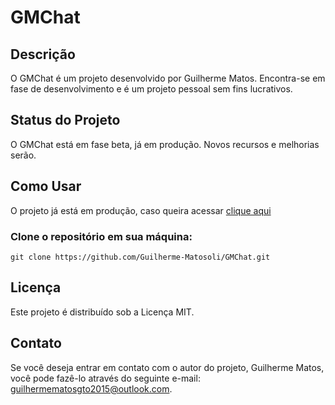 # GMChat

## Descrição

O GMChat é um projeto desenvolvido por Guilherme Matos. Encontra-se em fase de desenvolvimento e é um projeto pessoal sem fins lucrativos.

## Status do Projeto

O GMChat está em fase beta, já em produção. Novos recursos e melhorias serão.

## Como Usar

O projeto já está em produção, caso queira acessar [clique aqui](https://gm-chat-six.vercel.app/)

### Clone o repositório em sua máquina: 
`git clone https://github.com/Guilherme-Matosoli/GMChat.git`

## Licença

Este projeto é distribuído sob a Licença MIT.

## Contato

Se você deseja entrar em contato com o autor do projeto, Guilherme Matos, você pode fazê-lo através do seguinte e-mail: [guilhermematosgto2015@outlook.com](mailto:guilhermematosgto2015@outlook.com).
